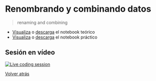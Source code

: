 # Renombrando y combinando datos

> renaming and combining

- [Visualiza][tutorial-visualize] o [descarga][tutorial-download] el notebook teórico
- [Visualiza][exercise-visualize] o [descarga][exercise-download] el notebook práctico

## Sesión en vídeo

[![Live coding session][youtube-image]][youtube-video]

[Volver atrás](../.)

<!-- LINKS -->

[tutorial-visualize]:renaming-and-combining.html
[tutorial-download]:renaming-and-combining.ipynb
[exercise-visualize]:exercise-renaming-and-combining.html
[exercise-download]:exercise-renaming-and-combining.ipynb
[youtube-image]:http://img.youtube.com/vi/99W1Mr4DHSk/0.jpg
[youtube-video]:https://youtu.be/99W1Mr4DHSk?list=PLZh1qmaTeQ-qfgSKS6bEqX_HGIAXDWAbX&t=1383
